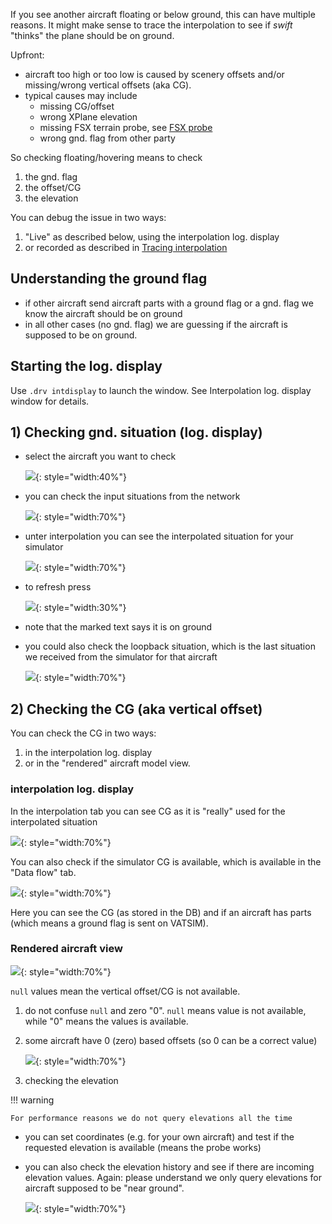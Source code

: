 <!--
    SPDX-FileCopyrightText: Copyright (C) swift Project Community / Contributors
    SPDX-License-Identifier: GFDL-1.3-only
-->

If you see another aircraft floating or below ground, this can have multiple reasons.
It might make sense to trace the interpolation to see if *swift* "thinks" the plane should be on ground.

Upfront:

- aircraft too high or too low is caused by scenery offsets and/or missing/wrong vertical offsets (aka CG).
- typical causes may include
    - missing CG/offset
    - wrong XPlane elevation
    - missing FSX terrain probe, see [FSX probe](../home/install/fsx_p3d/install_terrain_probe.md)
    - wrong gnd. flag from other party

So checking floating/hovering means to check

1. the gnd. flag
2. the offset/CG
3. the elevation

You can debug the issue in two ways:

1. "Live" as described below, using the interpolation log. display
2. or recorded as described in [Tracing interpolation](./tracing_interpolation.md#full-html-log)

## Understanding the ground flag

- if other aircraft send aircraft parts with a ground flag or a gnd. flag we know the aircraft should be on ground
- in all other cases (no gnd. flag) we are guessing if the aircraft is supposed to be on ground.

## Starting the log. display

Use `.drv intdisplay` to launch the window.
See Interpolation log. display window for details.

## 1) Checking gnd. situation (log. display)

- select the aircraft you want to check

    ![](./../img/interpol_ex1.jpg){: style="width:40%"}

- you can check the input situations from the network

    ![](./../img/interpol_ex2.jpg){: style="width:70%"}

- unter interpolation you can see the interpolated situation for your simulator

    ![](./../img/interpol_ex3.jpg){: style="width:70%"}

- to refresh press

    ![](./../img/interpol_ex4.jpg){: style="width:30%"}

- note that the marked text says it is on ground
- you could also check the loopback situation, which is the last situation we received from the simulator for that aircraft

    ![](./../img/interpol_ex5.jpg){: style="width:70%"}

## 2) Checking the CG (aka vertical offset)

You can check the CG in two ways:

1. in the interpolation log. display
2. or in the "rendered" aircraft model view.

### interpolation log. display

In the interpolation tab you can see CG as it is "really" used for the interpolated situation

![](./../img/interpol_ex6.jpg){: style="width:70%"}

You can also check if the simulator CG is available, which is available in the "Data flow" tab.

![](./../img/interpol_ex7.jpg){: style="width:70%"}

Here you can see the CG (as stored in the DB) and if an aircraft has parts (which means a ground flag is sent on VATSIM).

### Rendered aircraft view

![](./../img/interpol_ex8.jpg){: style="width:70%"}

`null` values mean the vertical offset/CG is not available.

1. do not confuse `null` and zero "0".
    `null` means value is not available, while "0" means the values is available.
2. some aircraft have 0 (zero) based offsets (so 0 can be a correct value)

    ![](./../img/interpol_ex9.jpg){: style="width:70%"}


3)  checking the elevation

!!! warning

    For performance reasons we do not query elevations all the time

- you can set coordinates (e.g. for your own aircraft) and test if the requested elevation is available (means the probe works)
- you can also check the elevation history and see if there are incoming elevation values.
    Again: please understand we only query elevations for aircraft supposed to be "near ground".

    ![](./../img/interpol_ex10.jpg){: style="width:70%"}

